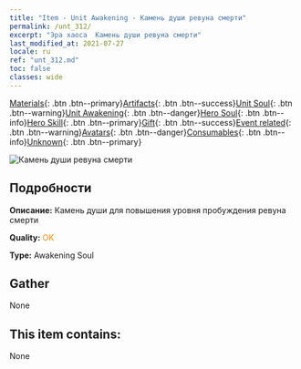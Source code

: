 ```yaml
---
title: "Item - Unit Awakening - Камень души ревуна смерти"
permalink: /unt_312/
excerpt: "Эра хаоса  Камень души ревуна смерти"
last_modified_at: 2021-07-27
locale: ru
ref: "unt_312.md"
toc: false
classes: wide
---
```

 [Materials](/ItemsRU/){: .btn .btn--primary}[Artifacts](/ItemsRU/Artifacts/){: .btn .btn--success}[Unit Soul](/ItemsRU/UnitSoul/){: .btn .btn--warning}[Unit Awakening](/ItemsRU/UnitAwakening/){: .btn .btn--danger}[Hero Soul](/ItemsRU/HeroSoul/){: .btn .btn--info}[Hero Skill](/ItemsRU/HeroSkill/){: .btn .btn--primary}[Gift](/ItemsRU/Gift/){: .btn .btn--success}[Event related](/ItemsRU/Events/){: .btn .btn--warning}[Avatars](/ItemsRU/Avatars/){: .btn .btn--danger}[Consumables](/ItemsRU/Consumables/){: .btn .btn--info}[Unknown](/ItemsRU/Unknown/){: .btn .btn--primary}

 ![Камень души ревуна смерти](/images/u/tia_kuangzhanshi.jpg)

## Подробности
 **Описание:** Камень души для повышения уровня пробуждения ревуна смерти

 **Quality:** <span style="color: #FF8C00">OK</span>

 **Type:** Awakening Soul

## Gather

  None

## This item contains:

  None

